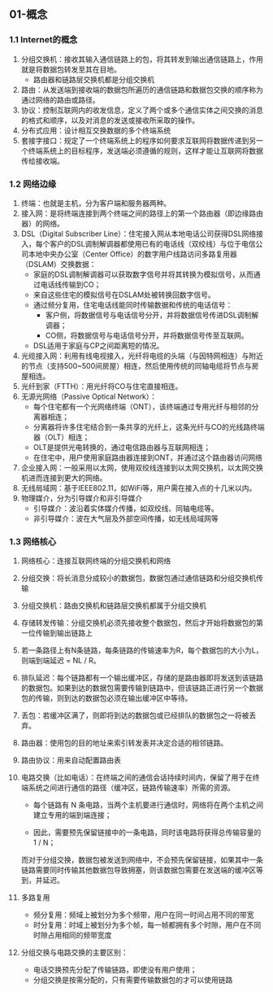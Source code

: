 ## 01-概念

### 1.1 Internet的概念

1. 分组交换机：接收其输入通信链路上的包，将其转发到输出通信链路上，作用就是将数据包转发至其在目地。
   - 路由器和链路层交换机都是分组交换机
2. 路由：从发送端到接收端的数据包所遍历的通信链路和数据包交换的顺序称为通过网络的路由或路径。
3. 协议：控制互联网内的收发信息，定义了两个或多个通信实体之间交换的消息的格式和顺序，以及对消息的发送或接收所采取的操作。
4. 分布式应用：设计相互交换数据的多个终端系统
5. 套接字接口：规定了一个终端系统上的程序如何要求互联网将数据传递到另一个终端系统上的目标程序，发送端必须遵循的规则，这样才能让互联网将数据传给接收端。

### 1.2 网络边缘

1. 终端：也就是主机，分为客户端和服务器两种。
2. 接入网：是将终端连接到两个终端之间的路径上的第一个路由器（即边缘路由器）的网络。
3. DSL（Digital Subscriber Line）：住宅接入网从本地电话公司获得DSL网络接入，每个客户的DSL调制解调器都使用已有的电话线（双绞线）与位于电信公司本地中央办公室（Center Office）的数字用户线路访问多路复用器（DSLAM）交换数据：
   - 家庭的DSL调制解调器可以获取数字信号并将其转换为模拟信号，从而通过电话线传输到CO；
   - 来自这些住宅的模拟信号在DSLAM处被转换回数字信号。
   - 通过频分复用，住宅电话线能同时传输数据和传统的电话信号：
     - 客户侧，将数据信号与电话信号分开，并将数据信号传进DSL调制解调器；
     - CO侧，将数据信号与电话信号分开，并将数据信号传至互联网。
   - DSL适用于家庭与CP之间距离短的情况。
4. 光缆接入网：利用有线电视接入，光纤将电缆的头端（与因特网相连）与附近的节点（支持500~500间房屋）相连，然后使用传统的同轴电缆将节点与房屋相连。
5. 光纤到家（FTTH）：用光纤将CO与住宅直接相连。
6. 无源光网络（Passive Optical Network）：
   - 每个住宅都有一个光网络终端（ONT），该终端通过专用光纤与相邻的分离器相连；
   - 分离器将许多住宅结合到一条共享的光纤上，这条光纤与CO的光线路终端器（OLT）相连；
   - OLT是提供光电转换的，通过电信路由器与互联网相连；
   - 在住宅中，用户使用家庭路由器连接到ONT，并通过这个路由器访问网络
7. 企业接入网：一般采用以太网，使用双绞线连接到以太网交换机，以太网交换机进而连接到更大的网络。
8. 无线局域网：基于IEEE802.11，如WiFi等，用户需在接入点的十几米以内。
9. 物理媒介，分为引导媒介和非引导媒介
   - 引导媒介：波沿着实体媒介传播，如双绞线、同轴电缆等。
   - 非引导媒介：波在大气层及外部空间传播，如无线局域网等

### 1.3 网络核心

1. 网络核心：连接互联网终端的分组交换机和网络
2. 分组交换：将长消息分成较小的数据包，数据包通过通信链路和分组交换机传输
3. 分组交换机：路由交换机和链路层交换机都属于分组交换机
4. 存储转发传输：分组交换机必须先接收整个数据包，然后才开始将数据包的第一位传输到输出链路上
5. 若一条路径上有N条链路，每条链路的传输速率为R，每个数据包的大小为L，则端到端延迟 = NL / R。
6. 排队延迟：每个链路都有一个输出缓冲区，存储的是路由器即将发送到该链路的数据包。如果到达的数据包需要传输到链路中，但该链路正进行另一个数据包的传输，则到达的数据包必须在输出缓冲区中等待。
7. 丢包：若缓冲区满了，则即将到达的数据包或已经排队的数据包之一将被丢弃。
8. 路由器：使用包的目的地址来索引转发表并决定合适的相邻链路。
9. 路由协议：用来自动配置路由表

10. 电路交换（比如电话）：在终端之间的通信会话持续时间内，保留了用于在终端系统之间进行通信的路径（缓冲区，链路传输速率）所需的资源。

    - 每个链路有 N 条电路，当两个主机要进行通信时，网络将在两个主机之间建立专用的端到端连接；

    - 因此，需要预先保留链接中的一条电路，同时该电路将获得总传输容量的 1 / N；

      

    而对于分组交换，数据包被发送到网络中，不会预先保留链接，如果其中一条链路需要同时传输其他数据包导致拥塞，则该数据包需要在发送端的缓冲区等到，并延迟。

11. 多路复用

    - 频分复用：频域上被划分为多个频带，用户在同一时间占用不同的带宽
    - 时分复用：时域上被划分为多个帧，每一帧都拥有多个时隙，用户在不同时隙占用相同的频带宽度

12. 分组交换与电路交换的主要区别：

    - 电话交换预先分配了传输链路，即使没有用户使用；
    - 分组交换是按需分配的，只有需要传输数据包的才可以使用链路

    